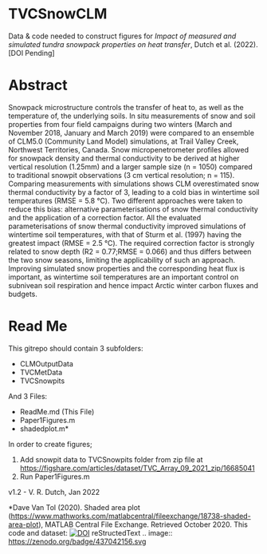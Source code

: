 # TVCSnowCLM
Data & code needed to construct figures for *Impact of measured and simulated tundra snowpack properties on heat transfer*, Dutch et al. (2022). [DOI Pending]

# Abstract 
Snowpack microstructure controls the transfer of heat to, as well as the temperature of, the underlying soils. In situ measurements of snow and soil properties from four field campaigns during two winters (March and November 2018, January and March 2019) were compared to an ensemble of CLM5.0 (Community Land Model) simulations, at Trail Valley Creek, Northwest Territories, Canada. Snow micropenetrometer profiles allowed for snowpack density and thermal conductivity to be derived at higher vertical resolution (1.25mm) and a larger sample size (n = 1050) compared to traditional snowpit observations (3 cm vertical resolution; n = 115). Comparing measurements with simulations shows CLM overestimated snow thermal conductivity by a factor of 3, leading to a cold bias in wintertime soil temperatures (RMSE = 5.8 ℃). Two different approaches were taken to reduce this bias: alternative parameterisations of snow thermal conductivity and the application of a correction factor. All the evaluated parameterisations of snow thermal conductivity improved simulations of wintertime soil temperatures, with that of Sturm et al. (1997) having the greatest impact (RMSE = 2.5 ℃). The required correction factor is strongly related to snow depth (R2 = 0.77;RMSE = 0.066) and thus differs between the two snow seasons, limiting the applicability of such an approach. Improving simulated snow properties and the corresponding heat flux is important, as wintertime soil temperatures are an important control on subnivean soil respiration and hence impact Arctic winter carbon fluxes and budgets.

# Read Me
This gitrepo should contain 3 subfolders:
- CLMOutputData
- TVCMetData
- TVCSnowpits

And 3 Files:
- ReadMe.md (This File)
- Paper1Figures.m
- shadedplot.m*

In order to create figures; 
1. Add snowpit data to TVCSnowpits folder from zip file at https://figshare.com/articles/dataset/TVC_Array_09_2021_zip/16685041
2. Run Paper1Figures.m

v1.2 - V. R. Dutch, Jan 2022

*Dave Van Tol (2020). Shaded area plot (https://www.mathworks.com/matlabcentral/fileexchange/18738-shaded-area-plot), MATLAB Central File Exchange. Retrieved October 2020.
This code and dataset: [![DOI](https://zenodo.org/badge/437042156.svg)](https://zenodo.org/badge/latestdoi/437042156)
reStructedText
.. image:: https://zenodo.org/badge/437042156.svg
